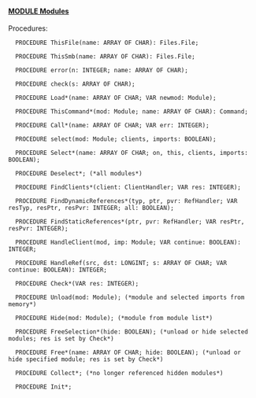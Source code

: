 
#### [MODULE Modules](https://github.com/io-core/Modules/blob/main/Modules.Mod)

Procedures:

```
  PROCEDURE ThisFile(name: ARRAY OF CHAR): Files.File;
```
```
  PROCEDURE ThisSmb(name: ARRAY OF CHAR): Files.File;
```
```
  PROCEDURE error(n: INTEGER; name: ARRAY OF CHAR);
```
```
  PROCEDURE check(s: ARRAY OF CHAR);
```
```
  PROCEDURE Load*(name: ARRAY OF CHAR; VAR newmod: Module);
```
```
  PROCEDURE ThisCommand*(mod: Module; name: ARRAY OF CHAR): Command;
```
```
  PROCEDURE Call*(name: ARRAY OF CHAR; VAR err: INTEGER);
```
```
  PROCEDURE select(mod: Module; clients, imports: BOOLEAN);
```
```
  PROCEDURE Select*(name: ARRAY OF CHAR; on, this, clients, imports: BOOLEAN);
```
```
  PROCEDURE Deselect*; (*all modules*)
```
```
  PROCEDURE FindClients*(client: ClientHandler; VAR res: INTEGER);
```
```
  PROCEDURE FindDynamicReferences*(typ, ptr, pvr: RefHandler; VAR resTyp, resPtr, resPvr: INTEGER; all: BOOLEAN);
```
```
  PROCEDURE FindStaticReferences*(ptr, pvr: RefHandler; VAR resPtr, resPvr: INTEGER);
```
```
  PROCEDURE HandleClient(mod, imp: Module; VAR continue: BOOLEAN): INTEGER;
```
```
  PROCEDURE HandleRef(src, dst: LONGINT; s: ARRAY OF CHAR; VAR continue: BOOLEAN): INTEGER;
```
```
  PROCEDURE Check*(VAR res: INTEGER);
```
```
  PROCEDURE Unload(mod: Module); (*module and selected imports from memory*)
```
```
  PROCEDURE Hide(mod: Module); (*module from module list*)
```
```
  PROCEDURE FreeSelection*(hide: BOOLEAN); (*unload or hide selected modules; res is set by Check*)
```
```
  PROCEDURE Free*(name: ARRAY OF CHAR; hide: BOOLEAN); (*unload or hide specified module; res is set by Check*)
```
```
  PROCEDURE Collect*; (*no longer referenced hidden modules*)
```
```
  PROCEDURE Init*;
```
